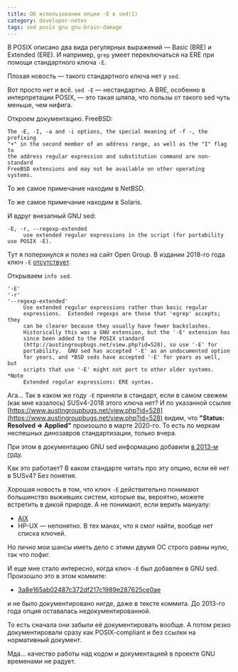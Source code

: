 ```yaml
---
title: Об использовании опции -E в sed(1)
category: developer-notes
tags: sed posix gnu gnu-brain-damage
---
```


В POSIX описано два вида регулярных выражений — Basic (BRE) и Extended (ERE). И например, `grep` умеет переключаться на ERE при помощи стандартного ключа `-E`.

Плохая новость — такого стандартного ключа нет у `sed`.

Вот просто нет и всё. `sed -E` — нестандартно. А BRE, особенно в интерпретации POSIX, — это такая шляпа, что пользы от такого sed чуть меньше, чем нифига.

Откроем документацию. FreeBSD:

```
The -E, -I, -a and -i options, the special meaning of -f -, the prefixing
"+" in the second member of an address range, as well as the "I" flag to
the address regular expression and substitution command are non-standard
FreeBSD extensions and may not be available on other operating systems.
```

То же самое примечание находим в NetBSD.

То же самое примечание находим в Solaris.

И вдруг внезапный GNU sed:

```
-E, -r, --regexp-extended
     use extended regular expressions in the script (for portability use POSIX -E).
```

Тут я поперхнулся и полез на сайт Open Group. В издании 2018-го года ключ `-E` [отсутствует](https://pubs.opengroup.org/onlinepubs/9699919799/utilities/sed.html).

Открываем `info sed`.

```
'-E'
'-r'
'--regexp-extended'
     Use extended regular expressions rather than basic regular
     expressions.  Extended regexps are those that 'egrep' accepts; they
     can be clearer because they usually have fewer backslashes.
     Historically this was a GNU extension, but the '-E' extension has
     since been added to the POSIX standard
     (http://austingroupbugs.net/view.php?id=528), so use '-E' for
     portability.  GNU sed has accepted '-E' as an undocumented option
     for years, and *BSD seds have accepted '-E' for years as well, but
     scripts that use '-E' might not port to other older systems.  *Note
     Extended regular expressions: ERE syntax.
```

Ага... Так в каком же году `-E` приняли в стандарт, если в самом свежем (как мне казалось) SUSv4-2018 этого ключа нет? И по указанной ссылке [https://www.austingroupbugs.net/view.php?id=528](https://www.austingroupbugs.net/view.php?id=528) видим, что **"Status: Resolved => Applied"** произошло в марте 2020-го. То есть по меркам неспешных динозавров стандартизации, только вчера.

При этом в документацию GNU sed информацию добавили [в 2013-м году](https://git.savannah.gnu.org/cgit/sed.git/commit/sed/sed.c?id=8b65e07904384b529a464c89f3739d2e7e4d5135).

Как это работает? В каком стандарте читать про эту опцию, если её нет в SUSv4? Без понятия.

Хорошая новость в том, что ключ `-E` действительно понимают большинство выживших систем, которые вы, вероятно, можете встретить в дикой природе. А не понимают, если верить мануалу:

* [AIX](https://www.ibm.com/docs/en/aix/7.2?topic=s-sed-command)
* HP-UX — непонятно. В тех манах, что я смог найти, вообще нет списка ключей.

Но лично мои шансы иметь дело с этими двумя ОС строго равны нулю, так что пофиг.

И еще мне стало интересно, когда ключ `-E` был добавлен в GNU sed. Произошло это в этом коммите:

 * [3a8e165ab02487c372df217c1989e287625ce0ae](https://git.savannah.gnu.org/cgit/sed.git/commit/?id=3a8e165ab02487c372df217c1989e287625ce0ae)

и не было документировано нигде, даже в тексте коммита. До 2013-го года опция оставалась недокументированной.

То есть сначала они забыли её документировать вообще. А потом резко документировали сразу как POSIX-compliant и без ссылки на нормативный документ.

Мда... качество работы над кодом и документацией в проекте GNU временами не радует.
